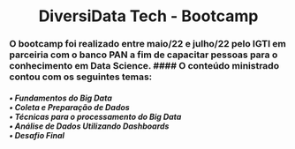 <h1 align="center"> DiversiData Tech - Bootcamp </h1>
<h3> O bootcamp foi realizado entre maio/22 e julho/22 pelo IGTI em parceiria com o banco PAN a fim de capacitar pessoas para o conhecimento em Data Science. 
#### O conteúdo ministrado contou com os seguintes temas: </h3>
<h5>• Fundamentos do Big Data <br>
• Coleta e Preparação de Dados <br>
• Técnicas para o processamento do Big Data <br>
• Análise de Dados Utilizando Dashboards <br>
• Desafio Final <br></h5>
